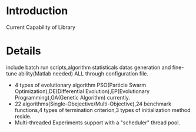 # Introduction #

Current Capability of Library


# Details #

include batch run scripts,algorithm statisticals datas generation and fine-tune ability(Matlab needed) ALL through configuration file.
  * 4 types of evolutionary algorithm  PSO(Particle Swarm Optimization),DE(Differential Evolution),EP(Evolutionary Programming),GA(Genetic Algorithm) currently.
  * 22 algorithms(Single-Obejective/Multi-Objective),24 benchmark functions,4 types of termination criterion,3 types of initialization method reside.
  * Multi-threaded Experiments support with a "scheduler" thread pool.